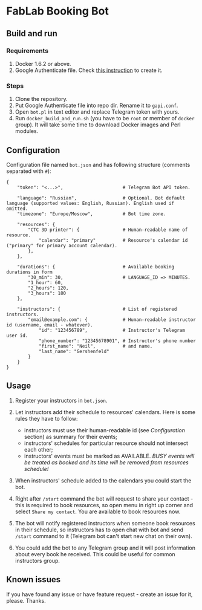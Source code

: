 # FabLab Booking Bot

## Build and run

### Requirements

1. Docker 1.6.2 or above.
1. Google Authenticate file. Check [this instruction](https://bitbucket.org/serikov/google-apis-perl) to create it.

### Steps

1. Clone the repository.
1. Put Google Authenticate file into repo dir. Rename it to `gapi.conf`.
1. Open `bot.pl` in text editor and replace Telegram token with yours.
1. Run `docker_build_and_run.sh` (you have to be `root` or member of `docker` group). It will take some time to download Docker images and Perl modules.

## Configuration

Configuration file named `bot.json` and has following structure (comments separated with `#`):

```
{
	"token": "<...>",                      # Telegram Bot API token.

	"language": "Russian",                 # Optional. Bot default language (supported values: English, Russian). English used if omitted.
	"timezone": "Europe/Moscow",           # Bot time zone.

	"resources": {
		"CTC 3D printer": {                # Human-readable name of resource.
			"calendar": "primary"          # Resource's calendar id ("primary" for primary account calendar).
		},
	},

	"durations": {                         # Available booking durations in form
		"30_min": 30,                      # LANGUAGE_ID => MINUTES.
		"1_hour": 60,
		"2_hours": 120,
		"3_hours": 180
	},

	"instructors": {                       # List of registered instructors.
		"email@example.com": {             # Human-readable instructor id (username, email - whatever).
			"id": "123456789",             # Instructor's Telegram user id.
			"phone_number": "12345678901", # Instructor's phone number
			"first_name": "Neil",          # and name.
			"last_name": "Gershenfeld"
		}
	}
}
```

## Usage

1. Register your instructors in `bot.json`.
2. Let instructors add their schedule to resources' calendars. Here is some rules they have to follow:

    - instructors must use their human-readable id (see *Configuration* section) as summary for their events;
    - instructors' schedules for particular resource should not intersect each other;
    - instructors' events must be marked as AVAILABLE. *BUSY events will be treated as booked and its time will be removed from resources schedule!*

3. When instructors' schedule added to the calendars you could start the bot.

4. Right after `/start` command the bot will request to share your contact - this is required to book resources, so open menu in right up corner and select `Share my contact`. You are available to book resources now.

5. The bot will notify registered instructors when someone book resources in their schedule, so instructors has to open chat with bot and send `/start` command to it (Telegram bot can't start new chat on their own).

6. You could add the bot to any Telegram group and it will post information about every book he received. This could be useful for common instructors group.

## Known issues

If you have found any issue or have feature request - create an issue for it, please. Thanks.
